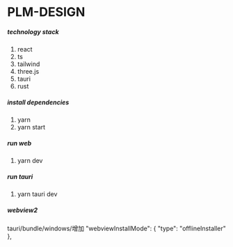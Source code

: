 # PLM-DESIGN

##### **technology stack**

1. react
2. ts
3. tailwind
4. three.js
5. tauri
6. rust

##### install dependencies

1. yarn
2. yarn start

##### run web

1. yarn dev

##### run tauri

1. yarn tauri dev

##### webview2

tauri/bundle/windows/增加
  "webviewInstallMode": {
    "type": "offlineInstaller"
  },


